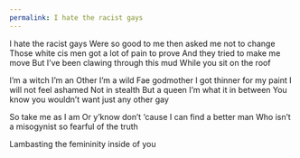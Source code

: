 ```yaml
---
permalink: I hate the racist gays
---
```

I hate the racist gays 
Were so good to me then asked me not to change 
Those white cis men got a lot of pain to prove 
And they tried to make me move 
But I’ve been clawing through this mud 
While you sit on the roof 

I’m a witch 
I’m an Other 
I’m a wild 
Fae godmother
I got thinner for my paint 
I will not feel ashamed 
Not in stealth 
But a queen 
I’m what it in between 
You know you wouldn’t want just any other gay 

So take me as I am 
Or y’know don’t ‘cause I can find a better man 
Who isn’t a misogynist so fearful of the truth
 
Lambasting the femininity inside of you